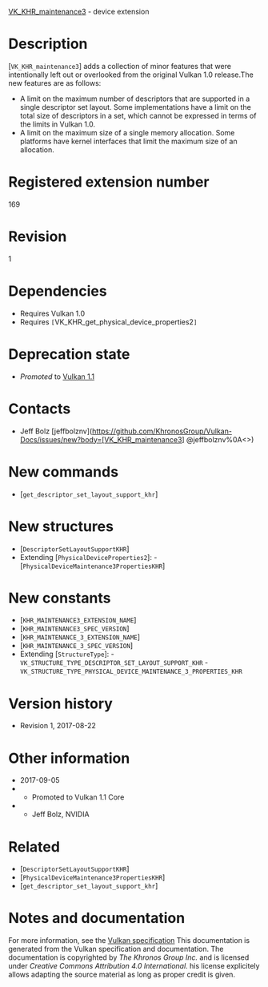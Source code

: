 [VK_KHR_maintenance3](https://www.khronos.org/registry/vulkan/specs/1.3-extensions/man/html/VK_KHR_maintenance3.html) - device extension

# Description
[`VK_KHR_maintenance3`] adds a collection of minor features that were
intentionally left out or overlooked from the original Vulkan 1.0 release.The new features are as follows:
- A limit on the maximum number of descriptors that are supported in a single descriptor set layout. Some implementations have a limit on the total size of descriptors in a set, which cannot be expressed in terms of the limits in Vulkan 1.0.
- A limit on the maximum size of a single memory allocation. Some platforms have kernel interfaces that limit the maximum size of an allocation.

# Registered extension number
169

# Revision
1

# Dependencies
- Requires Vulkan 1.0
- Requires `[`VK_KHR_get_physical_device_properties2`]`

# Deprecation state
- *Promoted* to [Vulkan 1.1](https://www.khronos.org/registry/vulkan/specs/1.3-extensions/html/vkspec.html#versions-1.1-promotions)

# Contacts
- Jeff Bolz [jeffbolznv](https://github.com/KhronosGroup/Vulkan-Docs/issues/new?body=[VK_KHR_maintenance3] @jeffbolznv%0A<<Here describe the issue or question you have about the VK_KHR_maintenance3 extension>>)

# New commands
- [`get_descriptor_set_layout_support_khr`]

# New structures
- [`DescriptorSetLayoutSupportKHR`]
- Extending [`PhysicalDeviceProperties2`]:  - [`PhysicalDeviceMaintenance3PropertiesKHR`]

# New constants
- [`KHR_MAINTENANCE3_EXTENSION_NAME`]
- [`KHR_MAINTENANCE3_SPEC_VERSION`]
- [`KHR_MAINTENANCE_3_EXTENSION_NAME`]
- [`KHR_MAINTENANCE_3_SPEC_VERSION`]
- Extending [`StructureType`]:  - `VK_STRUCTURE_TYPE_DESCRIPTOR_SET_LAYOUT_SUPPORT_KHR`  - `VK_STRUCTURE_TYPE_PHYSICAL_DEVICE_MAINTENANCE_3_PROPERTIES_KHR`

# Version history
- Revision 1, 2017-08-22

# Other information
* 2017-09-05
*   - Promoted to Vulkan 1.1 Core 
*   - Jeff Bolz, NVIDIA

# Related
- [`DescriptorSetLayoutSupportKHR`]
- [`PhysicalDeviceMaintenance3PropertiesKHR`]
- [`get_descriptor_set_layout_support_khr`]

# Notes and documentation
For more information, see the [Vulkan specification](https://www.khronos.org/registry/vulkan/specs/1.3-extensions/html/vkspec.html)
This documentation is generated from the Vulkan specification and documentation.
The documentation is copyrighted by *The Khronos Group Inc.* and is licensed under *Creative Commons Attribution 4.0 International*.
his license explicitely allows adapting the source material as long as proper credit is given.
        